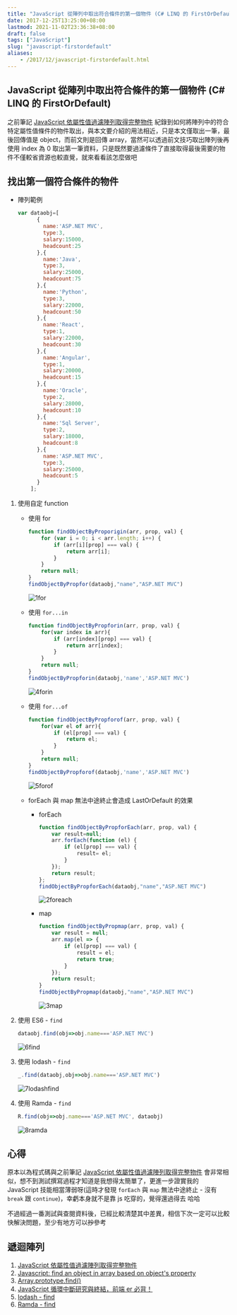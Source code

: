 ```yaml
---
title: "JavaScript 從陣列中取出符合條件的第一個物件 (C# LINQ 的 FirstOrDefault)"
date: 2017-12-25T13:25:00+08:00
lastmod: 2021-11-02T23:36:38+08:00
draft: false
tags: ["JavaScript"]
slug: "javascript-firstordefault"
aliases:
    - /2017/12/javascript-firstordefault.html
---
```

## JavaScript 從陣列中取出符合條件的第一個物件 (C# LINQ 的 FirstOrDefault)

之前筆記 [JavaScript 依屬性值過濾陣列取得完整物件](/javascript-filter-array-by-value) 紀錄到如何將陣列中的符合特定屬性值條件的物件取出，與本文要介紹的用法相近，只是本文僅取出一筆，最後回傳值是 object，而前文則是回傳 array，當然可以透過前文技巧取出陣列後再使用 index 為 0 取出第一筆資料，只是既然要過濾條件了直接取得最後需要的物件不僅較省資源也較直覺，就來看看該怎麼做吧

## 找出第一個符合條件的物件

* 陣列範例

    ```js
    var dataobj=[
          {
            name:'ASP.NET MVC',
            type:3,
            salary:15000,
            headcount:25
          },{
            name:'Java',
            type:3,
            salary:25000,
            headcount:75
          },{
            name:'Python',
            type:3,
            salary:22000,
            headcount:50
          },{
            name:'React',
            type:1,
            salary:22000,
            headcount:30
          },{
            name:'Angular',
            type:1,
            salary:20000,
            headcount:15
          },{
            name:'Oracle',
            type:2,
            salary:28000,
            headcount:10
          },{
            name:'Sql Server',
            type:2,
            salary:18000,
            headcount:8
          },{
            name:'ASP.NET MVC',
            type:3,
            salary:25000,
            headcount:5
          }
        ];
    ```

1. 使用自定 function
    * 使用 for

        ```js
        function findObjectByProporigin(arr, prop, val) {
            for (var i = 0; i < arr.length; i++) {
                if (arr[i][prop] === val) {
                    return arr[i];
                }
            }
            return null;
        }
        findObjectByPropfor(dataobj,"name","ASP.NET MVC")
        ```

        ![1for](https://user-images.githubusercontent.com/3851540/34333293-2316e718-e976-11e7-8983-1df65305b8c7.png)

    * 使用 `for...in`

        ```js
        function findObjectByPropforin(arr, prop, val) {
            for(var index in arr){
                if (arr[index][prop] === val) {
                    return arr[index];
                }
            }
            return null;
        }
        findObjectByPropforin(dataobj,'name','ASP.NET MVC')
        ```

        ![4forin](https://user-images.githubusercontent.com/3851540/34333297-23909612-e976-11e7-9f37-c0895cb11183.png)

    * 使用 `for...of`

        ```js
        function findObjectByPropforof(arr, prop, val) {
            for(var el of arr){
                if (el[prop] === val) {
                    return el;
                }
            }
            return null;
        }
        findObjectByPropforof(dataobj,'name','ASP.NET MVC')
        ```

        ![5forof](https://user-images.githubusercontent.com/3851540/34333298-23b81282-e976-11e7-8df6-005eeaa20ecc.png)

    * forEach 與 map 無法中途終止會造成 LastOrDefault 的效果

        * forEach

            ```js
            function findObjectByPropforEach(arr, prop, val) {
                var result=null;
                arr.forEach(function (el) {
                    if (el[prop] === val) {
                        result= el;
                    }
                });
                return result;
            };
            findObjectByPropforEach(dataobj,"name","ASP.NET MVC")
            ```

            ![2foreach](https://user-images.githubusercontent.com/3851540/34333295-233f7e58-e976-11e7-9867-515b79f94993.png)

        * map

            ```js
            function findObjectByPropmap(arr, prop, val) {
                var result = null;
                arr.map(el => {
                    if (el[prop] === val) {
                        result = el;
                        return true;
                    }
                });
                return result;
            }
            findObjectByPropmap(dataobj,"name","ASP.NET MVC")
            ```

            ![3map](https://user-images.githubusercontent.com/3851540/34333296-23670fea-e976-11e7-91a3-c734ef39d2fd.png)

2. 使用 ES6 - `find`

    ```js
    dataobj.find(obj=>obj.name==='ASP.NET MVC')
    ```

    ![6find](https://user-images.githubusercontent.com/3851540/34333299-23e23aa8-e976-11e7-904d-4337a641c2e0.png)

3. 使用 lodash - `find`

    ```js
    _.find(dataobj,obj=>obj.name==='ASP.NET MVC')
    ```

    ![7lodashfind](https://user-images.githubusercontent.com/3851540/34333301-240c9d02-e976-11e7-999a-55e05e1ab179.png)

4. 使用 Ramda - `find`

    ```js
    R.find(obj=>obj.name==='ASP.NET MVC', dataobj)
    ```

    ![8ramda](https://user-images.githubusercontent.com/3851540/34333303-24620436-e976-11e7-8098-acc30f046abe.png)

## 心得

原本以為程式碼與之前筆記 [JavaScript 依屬性值過濾陣列取得完整物件](/2017/12/javascript-filter-array-by-value.html) 會非常相似，想不到測試撰寫過程才知道是我想得太簡單了，更進一步證實我的 JavaScript 技能相當薄弱呀(這時才發現 `forEach` 與 `map` 無法中途終止 - 沒有 `break` 跟 `continue`)，幸虧本身就不是靠 js 吃穿的，覺得還過得去 哈哈

不過經過一番測試與查閱資料後，已經比較清楚其中差異，相信下次一定可以比較快解決問題，至少有地方可以<del>抄</del>參考

## 遞迴陣列

1. [JavaScript 依屬性值過濾陣列取得完整物件](/javascript-filter-array-by-value)
2. [Javascript: find an object in array based on object's property](https://www.linkedin.com/pulse/javascript-find-object-array-based-objects-property-rafael/)
3. [Array.prototype.find()](https://developer.mozilla.org/zh-TW/docs/Web/JavaScript/Reference/Global_Objects/Array/find)
4. [JavaScript 循環中斷研究與終結，前端 er 必背！](https://juejin.im/entry/5884717a1b69e6005919f0d3)
5. [lodash - find](https://lodash.com/docs/4.17.4#find)
6. [Ramda - find](http://ramdajs.com/docs/#find)

